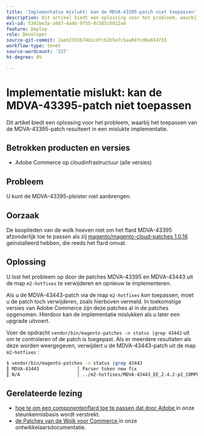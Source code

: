 ```yaml
---
title: 'Implementatie mislukt: kan de MDVA-43395-patch niet toepassen'
description: Dit artikel biedt een oplossing voor het probleem, waarbij het toepassen van de MDVA-43395-patch resulteert in een mislukte implementatie.
exl-id: 5341be3a-a9d7-4a4b-9755-8c585c6922a4
feature: Deploy
role: Developer
source-git-commit: 2aeb2355b74d1cdfc62b5e7c5aa04fcd0a654733
workflow-type: tm+mt
source-wordcount: '227'
ht-degree: 0%

---
```


# Implementatie mislukt: kan de MDVA-43395-patch niet toepassen

Dit artikel biedt een oplossing voor het probleem, waarbij het toepassen van de MDVA-43395-patch resulteert in een mislukte implementatie.

## Betrokken producten en versies

* Adobe Commerce op cloudinfrastructuur (alle versies)

## Probleem

U kunt de MDVA-43395-pleister niet aanbrengen.

## Oorzaak

De kooplieden van de wolk hoeven niet om het flard MDVA-43395 afzonderlijk toe te passen als zij [ magento/magento-cloud-patches 1.0.16 ](https://experienceleague.adobe.com/nl/docs/commerce-cloud-service/user-guide/release-notes/cloud-patches#v1016) geïnstalleerd hebben, die reeds het flard omvat.

## Oplossing

U lost het probleem op door de patches MDVA-43395 en MDVA-43443 uit de map `m2-hotfixes` te verwijderen en opnieuw te implementeren.

Als u de MDVA-43443-patch via de map `m2-hotfixes` kon toepassen, moet u de patch toch verwijderen, zoals hierboven vermeld. In toekomstige versies van Adobe Commerce zijn deze patches al in de patches opgenomen. Hierdoor kan de implementatie mislukken als u later een upgrade uitvoert.

Voer de opdracht `vendor/bin/magento-patches -n status |grep 43443` uit om te controleren of de patch is toegepast.
Als er meerdere resultaten als deze worden weergegeven, verwijdert u de MDVA-43443-patch uit de map `m2-hotfixes` :

```bash
$ vendor/bin/magento-patches -n status |grep 43443
║ MDVA-43443              │ Parser token new fix                                         │ Other           │ Adobe Commerce Support │ Applied     │ Patch type: Required                                     ║
║ N/A                     │ ../m2-hotfixes/MDVA-43443_EE_2.4.2-p2_COMPOSER_v1.patch      │ Other           │ Local                  │ Applied     │ Patch type: Custom                                       ║
```

## Gerelateerde lezing

* [ hoe te om een componentenflard toe te passen dat door Adobe ](/help/how-to/general/how-to-apply-a-composer-patch-provided-by-magento.md) in onze steunkennisbasis wordt verstrekt.
* [ de Patches van de Wolk voor Commerce ](https://experienceleague.adobe.com/nl/docs/commerce-cloud-service/user-guide/release-notes/cloud-patches#v1016) in onze ontwikkelaarsdocumentatie.
